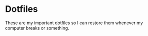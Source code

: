 # Dotfiles
These are my important dotfiles so I can restore them whenever my computer breaks or something.
